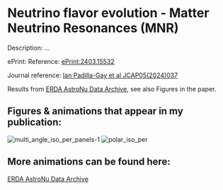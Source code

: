Neutrino flavor evolution - Matter Neutrino Resonances (MNR)
====

Description: ...

ePrint: Reference: [ePrint:2403.15532](https://arxiv.org/abs/2403.15532)

Journal reference: [Ian Padilla-Gay et al JCAP05(2024)037](https://iopscience.iop.org/article/10.1088/1475-7516/2024/05/037)

Results from [ERDA AstroNu Data Archive](https://sid.erda.dk/share_redirect/e2zTyjhG3B/index.html), see also Figures in the paper.

## Figures & animations that appear in my publication:
![multi_angle_iso_per_panels-1](https://github.com/ianpaga/mnresonance/assets/57350668/86e4fa52-4f75-49ef-a4ad-382f74e1b3b9)
![polar_iso_per](https://github.com/ianpaga/mnresonance/assets/57350668/6965dff0-eb7d-4960-a297-77fa6e26cb08)

## More animations can be found here:
[ERDA AstroNu Data Archive](https://sid.erda.dk/share_redirect/e2zTyjhG3B/index.html)
